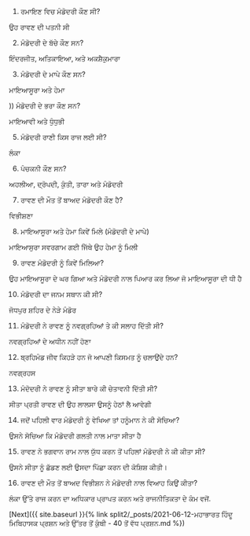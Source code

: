 1) ਰਮਾਇਣ ਵਿਚ ਮੰਡੋਦਰੀ ਕੌਣ ਸੀ?

ਉਹ ਰਾਵਣ ਦੀ ਪਤਨੀ ਸੀ

2) ਮੰਡੋਦਰੀ ਦੇ ਬੱਚੇ ਕੌਣ ਸਨ?

ਇੰਦਰਜੀਤ, ਅਤਿਕਾਇਆ, ਅਤੇ ਅਕਸ਼ੈਕੁਮਾਰਾ

3) ਮੰਡੋਦਰੀ ਦੇ ਮਾਪੇ ਕੌਣ ਸਨ?

ਮਾਇਆਸੂਰਾ ਅਤੇ ਹੇਮਾ

)) ਮੰਡੋਦਰੀ ਦੇ ਭਰਾ ਕੌਣ ਸਨ?

ਮਾਇਆਵੀ ਅਤੇ ਧੁੰਧੁਭੀ

5) ਮੰਡੋਦਰੀ ਰਾਣੀ ਕਿਸ ਰਾਜ ਲਈ ਸੀ?

ਲੰਕਾ

6) ਪੰਚਕਨੀ ਕੌਣ ਸਨ?

ਅਹਲੀਆ, ਦ੍ਰੋਪਦੀ, ਕੁੰਤੀ, ਤਾਰਾ ਅਤੇ ਮੰਡੋਦਰੀ

7) ਰਾਵਣ ਦੀ ਮੌਤ ਤੋਂ ਬਾਅਦ ਮੰਡੋਦਰੀ ਕੌਣ ਹੈ?

ਵਿਭੀਸ਼ਣਾ

8) ਮਾਇਆਸੂਰਾ ਅਤੇ ਹੇਮਾ ਕਿਵੇਂ ਮਿਲੇ (ਮੰਡੋਦਰੀ ਦੇ ਮਾਪੇ)

ਮਾਇਆਸੁਰਾ ਸਵਰਗਾਮ ਗਈ ਜਿੱਥੇ ਉਹ ਹੇਮਾ ਨੂੰ ਮਿਲੀ

9) ਰਾਵਣ ਮੰਡੋਦਰੀ ਨੂੰ ਕਿਵੇਂ ਮਿਲਿਆ?

ਉਹ ਮਾਇਆਸੂਰਾ ਦੇ ਘਰ ਗਿਆ ਅਤੇ ਮੰਡੋਦਰੀ ਨਾਲ ਪਿਆਰ ਕਰ ਲਿਆ ਜੋ ਮਾਇਆਸੂਰਾ ਦੀ ਧੀ ਹੈ

10) ਮੰਡੋਦਰੀ ਦਾ ਜਨਮ ਸਥਾਨ ਕੀ ਸੀ?

ਜੋਧਪੁਰ ਸ਼ਹਿਰ ਦੇ ਨੇੜੇ ਮੰਡੋਰ

11) ਮੰਡੋਦਰੀ ਨੇ ਰਾਵਣ ਨੂੰ ਨਵਗ੍ਰਹਿਆਂ ਤੇ ਕੀ ਸਲਾਹ ਦਿੱਤੀ ਸੀ?

ਨਵਗ੍ਰਹਿਆਂ ਦੇ ਅਧੀਨ ਨਹੀਂ ਹੋਣਾ

12) ਬ੍ਰਹਿਮੰਡ ਜੀਵ ਕਿਹੜੇ ਹਨ ਜੋ ਆਪਣੀ ਕਿਸਮਤ ਨੂੰ ਚਲਾਉਂਦੇ ਹਨ?

ਨਵਗ੍ਰਹਸ

13) ਮੰਦੋਦਰੀ ਨੇ ਰਾਵਣ ਨੂੰ ਸੀਤਾ ਬਾਰੇ ਕੀ ਚੇਤਾਵਨੀ ਦਿੱਤੀ ਸੀ?

ਸੀਤਾ ਪ੍ਰਤੀ ਰਾਵਣ ਦੀ ਉਹ ਲਾਲਸਾ ਉਸਨੂੰ ਹੇਠਾਂ ਲੈ ਆਵੇਗੀ

14) ਜਦੋਂ ਪਹਿਲੀ ਵਾਰ ਮੰਡੋਦਰੀ ਨੂੰ ਵੇਖਿਆ ਤਾਂ ਹਨੂੰਮਾਨ ਨੇ ਕੀ ਸੋਚਿਆ?

ਉਸਨੇ ਸੋਚਿਆ ਕਿ ਮੰਡੋਦਰੀ ਗਲਤੀ ਨਾਲ ਮਾਤਾ ਸੀਤਾ ਹੈ

15) ਰਾਵਣ ਨੇ ਭਗਵਾਨ ਰਾਮ ਨਾਲ ਯੁੱਧ ਕਰਨ ਤੋਂ ਪਹਿਲਾਂ ਮੰਡੋਦਰੀ ਨੇ ਕੀ ਕੀਤਾ ਸੀ?

ਉਸਨੇ ਸੀਤਾ ਨੂੰ ਛੱਡਣ ਲਈ ਉਸਦਾ ਪਿੱਛਾ ਕਰਨ ਦੀ ਕੋਸ਼ਿਸ਼ ਕੀਤੀ।

16) ਰਾਵਣ ਦੀ ਮੌਤ ਤੋਂ ਬਾਅਦ ਵਿਭੀਸ਼ਨ ਨੇ ਮੰਡੋਦਰੀ ਨਾਲ ਵਿਆਹ ਕਿਉਂ ਕੀਤਾ?

ਲੰਕਾ ਉੱਤੇ ਰਾਜ ਕਰਨ ਦਾ ਅਧਿਕਾਰ ਪ੍ਰਾਪਤ ਕਰਨ ਅਤੇ ਰਾਜਨੀਤਿਕਤਾ ਦੇ ਕੰਮ ਵਜੋਂ.

[Next]({{ site.baseurl }}{% link  split2/_posts/2021-06-12-ਮਹਾਭਾਰਤ ਹਿੰਦੂ ਮਿਥਿਹਾਸਕ ਪ੍ਰਸ਼ਨ ਅਤੇ ਉੱਤਰ ਤੋਂ ਕੁੰਥੀ - 40 ਤੋਂ ਵੱਧ ਪ੍ਰਸ਼ਨ.md %})
